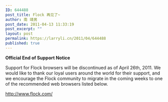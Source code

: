```yaml
---
ID: 644488
post_title: Flock 再见了~
author: 南 靖男
post_date: 2011-04-13 11:33:19
post_excerpt: ""
layout: post
permalink: https://larryli.cn/2011/04/644488
published: true
---
```

<strong>Official End of Support Notice</strong>

Support for Flock browsers will be discontinued as of April 26th, 2011. We would like to thank our loyal users around the world for their support, and we encourage the Flock community to migrate in the coming weeks to one of the recommended web browsers listed below.

<a href="http://www.flock.com/">http://www.flock.com/</a>